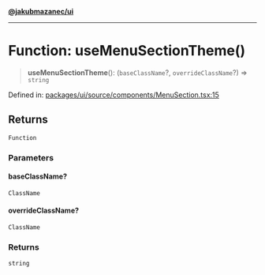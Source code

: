 [**@jakubmazanec/ui**](../README.md)

---

# Function: useMenuSectionTheme()

> **useMenuSectionTheme**(): (`baseClassName`?, `overrideClassName`?) => `string`

Defined in:
[packages/ui/source/components/MenuSection.tsx:15](https://github.com/jakubmazanec/tools/blob/dd3219e5c9e39fb2c6c2fa06c4f20acd2118ac84/packages/ui/source/components/MenuSection.tsx#L15)

## Returns

`Function`

### Parameters

#### baseClassName?

`ClassName`

#### overrideClassName?

`ClassName`

### Returns

`string`
